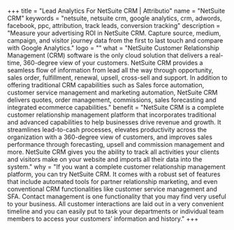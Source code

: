 +++
title = "Lead Analytics For NetSuite CRM | Attributio"
name = "NetSuite CRM"
keywords = "netsuite, netsuite crm, google analytics, crm, adwords, facebook, ppc, attribution, track leads, conversion tracking"
description = "Measure your advertising ROI in NetSuite CRM. Capture source, medium, campaign, and visitor journey data from the first to last touch and compare with Google Analytics."
logo = ""
what = "NetSuite Customer Relationship Management (CRM) software is the only cloud solution that delivers a real-time, 360-degree view of your customers. NetSuite CRM provides a seamless flow of information from lead all the way through opportunity, sales order, fulfillment, renewal, upsell, cross-sell and support. In addition to offering traditional CRM capabilities such as Sales force automation, customer service management and marketing automation, NetSuite CRM delivers quotes, order management, commissions, sales forecasting and integrated ecommerce capabilities."
benefit = "NetSuite CRM is a complete customer relationship management platform that incorporates traditional and advanced capabilities to help businesses drive revenue and growth. It streamlines lead-to-cash processes, elevates productivity across the organization with a 360-degree view of customers, and improves sales performance through forecasting, upsell and commission management and more. NetSuite CRM gives you the ability to track all activities your clients and visitors make on your website and imports all their data into the system."
why = "If you want a complete customer relationship management platform, you can try NetSuite CRM. It comes with a robust set of features that include automated tools for partner relationship marketing, and even conventional CRM functionalities like customer service management and SFA. Contact management is one functionality that you may find very useful to your business. All customer interactions are laid out in a very convenient timeline and you can easily put to task your departments or individual team members to access your customers’ information and history."
+++
